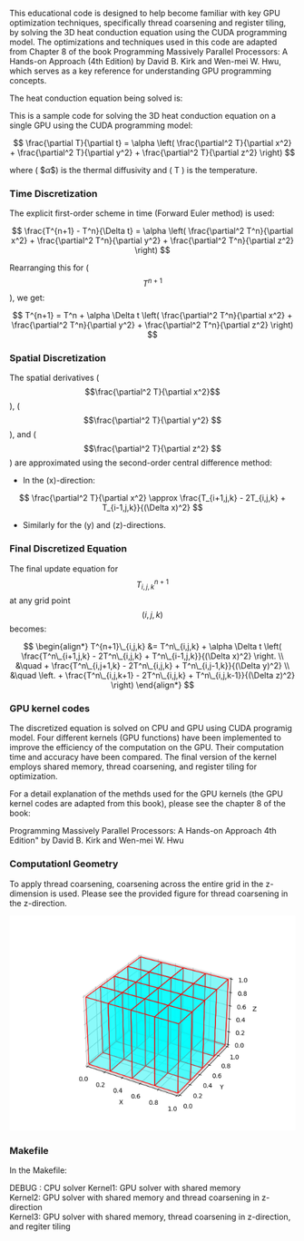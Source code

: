 This educational code is designed to help become familiar with key GPU optimization techniques, specifically thread coarsening and register tiling, by solving the 3D heat conduction equation using the CUDA programming model. The optimizations and techniques used in this code are adapted from Chapter 8 of the book Programming Massively Parallel Processors: A Hands-on Approach (4th Edition) by David B. Kirk and Wen-mei W. Hwu, which serves as a key reference for understanding GPU programming concepts.

The heat conduction equation being solved is:

This is a sample code for solving the 3D heat conduction equation on a single GPU using the CUDA programming model:

$$
\frac{\partial T}{\partial t} = \alpha \left( \frac{\partial^2 T}{\partial x^2} + \frac{\partial^2 T}{\partial y^2} + \frac{\partial^2 T}{\partial z^2} \right)
$$

where \( $$\alpha \$$) is the thermal diffusivity and \( T \) is the temperature.

### Time Discretization

The explicit first-order scheme in time (Forward Euler method) is used:

$$
\frac{T^{n+1} - T^n}{\Delta t} = \alpha \left( \frac{\partial^2 T^n}{\partial x^2} + \frac{\partial^2 T^n}{\partial y^2} + \frac{\partial^2 T^n}{\partial z^2} \right)
$$

Rearranging this for \( $$T^{n+1} $$\), we get:

$$
T^{n+1} = T^n + \alpha \Delta t \left( \frac{\partial^2 T^n}{\partial x^2} + \frac{\partial^2 T^n}{\partial y^2} + \frac{\partial^2 T^n}{\partial z^2} \right)
$$

### Spatial Discretization

The spatial derivatives \( $$\frac{\partial^2 T}{\partial x^2}$$ \), \( $$\frac{\partial^2 T}{\partial y^2} $$\), and \( $$\frac{\partial^2 T}{\partial z^2} $$\) are approximated using the second-order central difference method:

- In the \(x\)-direction:

$$
\frac{\partial^2 T}{\partial x^2} \approx \frac{T_{i+1,j,k} - 2T_{i,j,k} + T_{i-1,j,k}}{(\Delta x)^2}
$$

- Similarly for the \(y\) and \(z\)-directions.

### Final Discretized Equation

The final update equation for $$T^{n+1}_{i,j,k} $$ at any grid point $$(i,j,k) $$ becomes:

$$
\begin{align*}
T^{n+1}\_{i,j,k} &= T^n\_{i,j,k} + \alpha \Delta t \left( \frac{T^n\_{i+1,j,k} - 2T^n\_{i,j,k} + T^n\_{i-1,j,k}}{(\Delta x)^2} \right. \\
&\quad + \frac{T^n\_{i,j+1,k} - 2T^n\_{i,j,k} + T^n\_{i,j-1,k}}{(\Delta y)^2} \\
&\quad \left. + \frac{T^n\_{i,j,k+1} - 2T^n\_{i,j,k} + T^n\_{i,j,k-1}}{(\Delta z)^2} \right)
\end{align*}
$$

### GPU kernel codes

The discretized equation is solved on CPU and GPU using CUDA programig model. Four different kernels (GPU functions) have been implemented to improve the efficiency of the computation on the GPU. Their computation time and accuracy have been compared. The final version of the kernel employs shared memory, thread coarsening, and register tiling for optimization.

For a detail explanation of the methds used for the GPU kernels (the GPU kernel codes are adapted from this book), please see the chapter 8 of the book:

Programming Massively Parallel Processors: A Hands-on Approach 4th Edition" by David B. Kirk and Wen-mei W. Hwu


### Computationl Geometry
 To apply thread coarsening, coarsening across the entire grid in the z-dimension is used. Please see the provided figure for thread coarsening in the z-direction. 
 
![3D cube with pencils in z-direction](image/cube.png)

### Makefile

In the Makefile:

DEBUG  : CPU solver
Kernel1: GPU solver with shared memory                                                                                              
Kernel2: GPU solver with shared memory and thread coarsening in z-direction                                                         
Kernel3: GPU solver with shared memory, thread coarsening in z-direction, and regiter tiling
